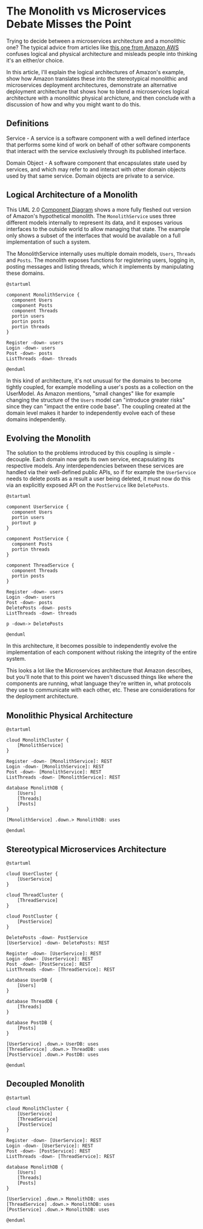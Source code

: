 # The Monolith vs Microservices Debate Misses the Point

Trying to decide between a microservices architecture and a monolithic one? The typical advice from articles like [this one from Amazon AWS](https://aws.amazon.com/compare/the-difference-between-monolithic-and-microservices-architecture/) confuses logical and physical architecture and misleads people into thinking it's an either/or choice.

In this article, I'll explain the logical architectures of Amazon's example, show how Amazon translates these into the stereotypical monolithic and microservices deployment architectures, demonstrate an alternative deployment architecture that shows how to blend a microservices logical architecture with a monolithic physical archicture, and then conclude with a discussion of how and why you might want to do this.

## Definitions
Service - A service is a software component with a well defined interface that performs some kind of work on behalf of other software components that interact with the service exclusively through its published interface.

Domain Object - A software component that encapsulates state used by services, and which may refer to and interact with other domain objects used by that same service. Domain objects are private to a service.

## Logical Architecture of a Monolith
This UML 2.0 [Component Diagram](https://developer.ibm.com/articles/the-component-diagram/) shows a more fully fleshed out version of Amazon's hypothetical monolith. The `MonolithService` uses three different models internally to represent its data, and it exposes various interfaces to the outside world to allow managing that state. The example only shows a subset of the interfaces that would be available on a full implementation of such a system.

The MonolithService internally uses multiple domain models, `Users`, `Threads` and `Posts`. The monolith exposes functions for registering users, logging in, posting messages and listing threads, which it implements by manipulating these domains.

```plantuml
@startuml

component MonolithService {
  component Users
  component Posts
  component Threads
  portin users
  portin posts
  portin threads
}

Register -down- users
Login -down- users
Post -down- posts
ListThreads -down- threads

@enduml
```

In this kind of architecture, it's not unusual for the domains to become tightly coupled, for example modelling a user's posts as a collection on the UserModel. As Amazon mentions, "small changes" like for example changing the structure of the `Users` model can "introduce greater risks" since they can "impact the entire code base". The coupling created at the domain level makes it harder to independently evolve each of these domains independently.

## Evolving the Monolith
The solution to the problems introduced by this coupling is simple - decouple. Each domain now gets its own service, encapsulating its respective models. Any interdependencies between these services are handled via their well-defined public APIs, so if for example the `UserService` needs to delete posts as a result a user being deleted, it must now do this via an explicitly exposed API on the `PostService` like `DeletePosts`.

```plantuml
@startuml

component UserService {
  component Users
  portin users
  portout p
}

component PostService {
  component Posts
  portin threads
}

component ThreadService {
  component Threads
  portin posts
}

Register -down- users
Login -down- users
Post -down- posts
DeletePosts -down- posts
ListThreads -down- threads

p -down-> DeletePosts

@enduml
```

In this architecture, it becomes possible to independently evolve the implementation of each component without risking the integrity of the entire system.

This looks a lot like the Microservices architecture that Amazon describes, but you'll note that to this point we haven't discussed things like where the components are running, what language they're written in, what protocols they use to communicate with each other, etc. These are considerations for the deployment architecture.

## Monolithic Physical Architecture


```plantuml
@startuml

cloud MonolithCluster {
    [MonolithService]
}

Register -down- [MonolithService]: REST
Login -down- [MonolithService]: REST
Post -down- [MonolithService]: REST
ListThreads -down- [MonolithService]: REST

database MonolithDB {
    [Users]
    [Threads]
    [Posts]
}

[MonolithService] .down.> MonolithDB: uses

@enduml
```

## Stereotypical Microservices Architecture

```plantuml
@startuml

cloud UserCluster {
    [UserService]
}

cloud ThreadCluster {
    [ThreadService]
}

cloud PostCluster {
    [PostService]
}

DeletePosts -down- PostService
[UserService] -down- DeletePosts: REST

Register -down- [UserService]: REST
Login -down- [UserService]: REST
Post -down- [PostService]: REST
ListThreads -down- [ThreadService]: REST

database UserDB {
    [Users]
}

database ThreadDB {
    [Threads]
}

database PostDB {
    [Posts]
}

[UserService] .down.> UserDB: uses
[ThreadService] .down.> ThreadDB: uses
[PostService] .down.> PostDB: uses

@enduml
```

## Decoupled Monolith

```plantuml
@startuml

cloud MonolithCluster {
    [UserService]
    [ThreadService]
    [PostService]
}

Register -down- [UserService]: REST
Login -down- [UserService]: REST
Post -down- [PostService]: REST
ListThreads -down- [ThreadService]: REST

database MonolithDB {
    [Users]
    [Threads]
    [Posts]
}

[UserService] .down.> MonolithDB: uses
[ThreadService] .down.> MonolithDB: uses
[PostService] .down.> MonolithDB: uses

@enduml
```